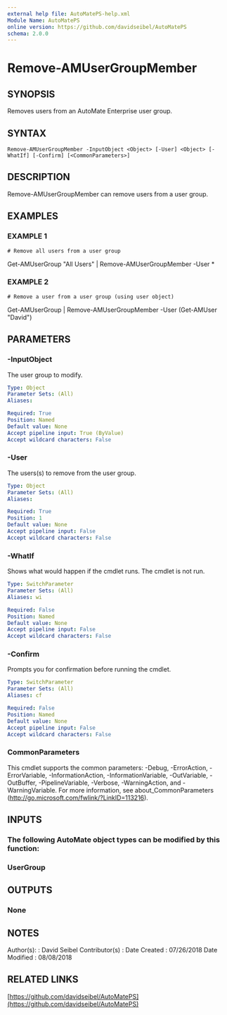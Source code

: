 ```yaml
---
external help file: AutoMatePS-help.xml
Module Name: AutoMatePS
online version: https://github.com/davidseibel/AutoMatePS
schema: 2.0.0
---
```


# Remove-AMUserGroupMember

## SYNOPSIS
Removes users from an AutoMate Enterprise user group.

## SYNTAX

```
Remove-AMUserGroupMember -InputObject <Object> [-User] <Object> [-WhatIf] [-Confirm] [<CommonParameters>]
```

## DESCRIPTION
Remove-AMUserGroupMember can remove users from a user group.

## EXAMPLES

### EXAMPLE 1
```
# Remove all users from a user group
```

Get-AMUserGroup "All Users" | Remove-AMUserGroupMember -User *

### EXAMPLE 2
```
# Remove a user from a user group (using user object)
```

Get-AMUserGroup | Remove-AMUserGroupMember -User (Get-AMUser "David")

## PARAMETERS

### -InputObject
The user group to modify.

```yaml
Type: Object
Parameter Sets: (All)
Aliases:

Required: True
Position: Named
Default value: None
Accept pipeline input: True (ByValue)
Accept wildcard characters: False
```

### -User
The users(s) to remove from the user group.

```yaml
Type: Object
Parameter Sets: (All)
Aliases:

Required: True
Position: 1
Default value: None
Accept pipeline input: False
Accept wildcard characters: False
```

### -WhatIf
Shows what would happen if the cmdlet runs.
The cmdlet is not run.

```yaml
Type: SwitchParameter
Parameter Sets: (All)
Aliases: wi

Required: False
Position: Named
Default value: None
Accept pipeline input: False
Accept wildcard characters: False
```

### -Confirm
Prompts you for confirmation before running the cmdlet.

```yaml
Type: SwitchParameter
Parameter Sets: (All)
Aliases: cf

Required: False
Position: Named
Default value: None
Accept pipeline input: False
Accept wildcard characters: False
```

### CommonParameters
This cmdlet supports the common parameters: -Debug, -ErrorAction, -ErrorVariable, -InformationAction, -InformationVariable, -OutVariable, -OutBuffer, -PipelineVariable, -Verbose, -WarningAction, and -WarningVariable.
For more information, see about_CommonParameters (http://go.microsoft.com/fwlink/?LinkID=113216).

## INPUTS

### The following AutoMate object types can be modified by this function:
### UserGroup
## OUTPUTS

### None
## NOTES
Author(s):     : David Seibel
Contributor(s) :
Date Created   : 07/26/2018
Date Modified  : 08/08/2018

## RELATED LINKS

[https://github.com/davidseibel/AutoMatePS](https://github.com/davidseibel/AutoMatePS)


